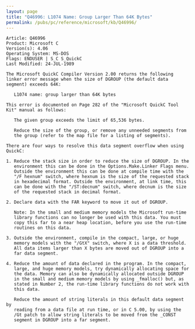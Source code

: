 ```yaml
---
layout: page
title: "Q46996: L1074 Name: Group Larger Than 64K Bytes"
permalink: /pubs/pc/reference/microsoft/kb/Q46996/
---
```


	Article: Q46996
	Product: Microsoft C
	Version(s): 4.06
	Operating System: MS-DOS
	Flags: ENDUSER | S_C S_QuickC
	Last Modified: 24-JUL-1989
	
	The Microsoft QuickC Compiler Version 2.00 returns the following
	linker error message when the size of DGROUP (the default data
	segment) exceeds 64K:
	
	   L1074 name: group larger than 64K bytes
	
	This error is documented on Page 282 of the "Microsoft QuickC Tool
	Kit" manual as follows:
	
	   The given group exceeds the limit of 65,536 bytes.
	
	   Reduce the size of the group, or remove any unneeded segments from
	   the group (refer to the map file for a listing of segments).
	
	There are four ways to resolve this data segment overflow when using
	QuickC:
	
	1. Reduce the stack size in order to reduce the size of DGROUP. In the
	   environment this can be done in the Options.Make.Linker Flags menu.
	   Outside the environment this can be done at compile time with the
	   "/F hexnum" switch, where hexnum is the size of the requested stack
	   in hexadecimal format. Outside the environment, at link time, this
	   can be done with the "/ST:decnum" switch, where decnum is the size
	   of the requested stack in decimal format.
	
	2. Declare data with the FAR keyword to move it out of DGROUP.
	
	   Note: In the small and medium memory models the Microsoft run-time
	   library functions can no longer be used with this data. You must
	   copy this far to a near heap location, before you use the run-time
	   routines on this data.
	
	3. Outside the environment, compile in the compact, large, or huge
	   memory models with the "/GtX" switch, where X is a data threshold.
	   All data items larger than X bytes are moved out of DGROUP into a
	   far data segment.
	
	4. Reduce the amount of data declared in the program. In the compact,
	   large, and huge memory models, try dynamically allocating space for
	   the data. Memory can also be dynamically allocated outside DGROUP
	   in the small and medium memory models by using _fmalloc() but, as
	   stated in Number 2, the run-time library functions do not work with
	   this data.
	
	   Reduce the amount of string literals in this default data segment by
	   reading from a data file at run time, or in C 5.00, by using the
	   /Gt patch to allow string literals to be moved from the _CONST
	   segment in DGROUP into a far segment.
